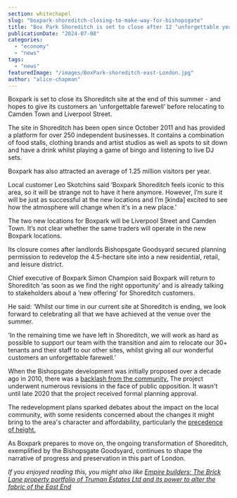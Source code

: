 ```yaml
---
section: whitechapel
slug: "boxpark-shoreditch-closing-to-make-way-for-bishopsgate"
title: "Box Park Shoreditch is set to close after 12 ‘unforgettable years’"
publicationDate: "2024-07-08"
categories: 
  - "economy"
  - "news"
tags: 
  - "news"
featuredImage: "/images/BoxPark-shoreditch-east-London.jpg"
author: "alice-chapman"
---
```


Boxpark is set to close its Shoreditch site at the end of this summer - and hopes to give its customers an ‘unforgettable farewell’ before relocating to Camden Town and Liverpool Street. 

The site in Shoreditch has been open since October 2011 and has provided a platform for over 250 independent businesses. It contains a combination of food stalls, clothing brands and artist studios as well as spots to sit down and have a drink whilst playing a game of bingo and listening to live DJ sets. 

Boxpark has also attracted an average of 1.25 million visitors per year.

Local customer Leo Skotchins said ‘Boxpark Shoreditch feels iconic to this area, so it will be strange not to have it here anymore. However, I’m sure it will be just as successful at the new locations and I’m \[kinda\] excited to see how the atmosphere will change when it's in a new place.’

The two new locations for Boxpark will be Liverpool Street and Camden Town. It’s not clear whether the same traders will operate in the new Boxpark locations. 

Its closure comes after landlords Bishopsgate Goodsyard secured planning permission to redevelop the 4.5-hectare site into a new residential, retail, and leisure district.

Chief executive of Boxpark Simon Champion said Boxpark will return to Shoreditch ‘as soon as we find the right opportunity’ and is already talking to stakeholders about a ‘new offering’ for Shoreditch customers.

He said: ‘Whilst our time in our current site at Shoreditch is ending, we look forward to celebrating all that we have achieved at the venue over the summer.

‘In the remaining time we have left in Shoreditch, we will work as hard as possible to support our team with the transition and aim to relocate our 30+ tenants and their staff to our other sites, whilst giving all our wonderful customers an unforgettable farewell.’

When the Bishopsgate development was initially proposed over a decade ago in 2010, there was a [backlash from the community.](https://www.ft.com/content/25ecbc2a-9a4a-11e4-8426-00144feabdc0) The project underwent numerous revisions in the face of public opposition. It wasn't until late 2020 that the project received formal planning approval. 

The redevelopment plans sparked debates about the impact on the local community, with some residents concerned about the changes it might bring to the area's character and affordability, particularly the [precedence of height.](https://whitechapellondon.co.uk/truman-estates-brick-lane-property-development-plans/) 

As Boxpark prepares to move on, the ongoing transformation of Shoreditch, exemplified by the Bishopsgate Goodsyard, continues to shape the narrative of progress and preservation in this part of London.

_If you enjoyed reading this, you might also like [Empire builders: The Brick Lane property portfolio of Truman Estates Ltd and its power to alter the fabric of the East End](https://whitechapellondon.co.uk/truman-estates-brick-lane-property-development-plans/)_
